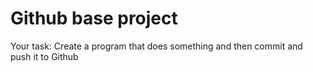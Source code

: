 # Github base project

Your task:
Create a program that does something and then commit and push it to Github
